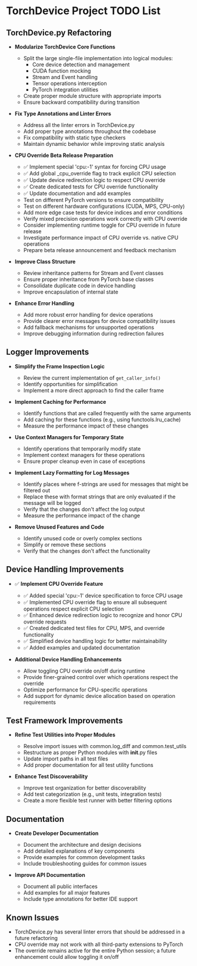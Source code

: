 # TorchDevice Project TODO List

## TorchDevice.py Refactoring

- **Modularize TorchDevice Core Functions**
  - Split the large single-file implementation into logical modules:
    - Core device detection and management
    - CUDA function mocking
    - Stream and Event handling
    - Tensor operations interception
    - PyTorch integration utilities
  - Create proper module structure with appropriate imports
  - Ensure backward compatibility during transition

- **Fix Type Annotations and Linter Errors**
  - Address all the linter errors in TorchDevice.py
  - Add proper type annotations throughout the codebase
  - Fix compatibility with static type checkers
  - Maintain dynamic behavior while improving static analysis

- **CPU Override Beta Release Preparation**
  - ✅ Implement special 'cpu:-1' syntax for forcing CPU usage
  - ✅ Add global _cpu_override flag to track explicit CPU selection
  - ✅ Update device redirection logic to respect CPU override
  - ✅ Create dedicated tests for CPU override functionality
  - ✅ Update documentation and add examples
  - Test on different PyTorch versions to ensure compatibility
  - Test on different hardware configurations (CUDA, MPS, CPU-only)
  - Add more edge case tests for device indices and error conditions
  - Verify mixed precision operations work correctly with CPU override
  - Consider implementing runtime toggle for CPU override in future release
  - Investigate performance impact of CPU override vs. native CPU operations
  - Prepare beta release announcement and feedback mechanism

- **Improve Class Structure**
  - Review inheritance patterns for Stream and Event classes
  - Ensure proper inheritance from PyTorch base classes
  - Consolidate duplicate code in device handling
  - Improve encapsulation of internal state

- **Enhance Error Handling**
  - Add more robust error handling for device operations
  - Provide clearer error messages for device compatibility issues
  - Add fallback mechanisms for unsupported operations
  - Improve debugging information during redirection failures

## Logger Improvements

- **Simplify the Frame Inspection Logic**
  - Review the current implementation of `get_caller_info()`
  - Identify opportunities for simplification
  - Implement a more direct approach to find the caller frame

- **Implement Caching for Performance**
  - Identify functions that are called frequently with the same arguments
  - Add caching for these functions (e.g., using functools.lru_cache)
  - Measure the performance impact of these changes

- **Use Context Managers for Temporary State**
  - Identify operations that temporarily modify state
  - Implement context managers for these operations
  - Ensure proper cleanup even in case of exceptions

- **Implement Lazy Formatting for Log Messages**
  - Identify places where f-strings are used for messages that might be filtered out
  - Replace these with format strings that are only evaluated if the message will be logged
  - Verify that the changes don't affect the log output
  - Measure the performance impact of the change

- **Remove Unused Features and Code**
  - Identify unused code or overly complex sections
  - Simplify or remove these sections
  - Verify that the changes don't affect the functionality

## Device Handling Improvements

- ✅ **Implement CPU Override Feature**
  - ✅ Added special 'cpu:-1' device specification to force CPU usage
  - ✅ Implemented CPU override flag to ensure all subsequent operations respect explicit CPU selection
  - ✅ Enhanced device redirection logic to recognize and honor CPU override requests
  - ✅ Created dedicated test files for CPU, MPS, and override functionality
  - ✅ Simplified device handling logic for better maintainability
  - ✅ Added examples and updated documentation

- **Additional Device Handling Enhancements**
  - Allow toggling CPU override on/off during runtime
  - Provide finer-grained control over which operations respect the override
  - Optimize performance for CPU-specific operations
  - Add support for dynamic device allocation based on operation requirements

## Test Framework Improvements

- **Refine Test Utilities into Proper Modules**
  - Resolve import issues with common.log_diff and common.test_utils
  - Restructure as proper Python modules with __init__.py files
  - Update import paths in all test files
  - Add proper documentation for all test utility functions

- **Enhance Test Discoverability**
  - Improve test organization for better discoverability
  - Add test categorization (e.g., unit tests, integration tests)
  - Create a more flexible test runner with better filtering options

## Documentation

- **Create Developer Documentation**
  - Document the architecture and design decisions
  - Add detailed explanations of key components
  - Provide examples for common development tasks
  - Include troubleshooting guides for common issues

- **Improve API Documentation**
  - Document all public interfaces
  - Add examples for all major features
  - Include type annotations for better IDE support

## Known Issues

- TorchDevice.py has several linter errors that should be addressed in a future refactoring
- CPU override may not work with all third-party extensions to PyTorch
- The override remains active for the entire Python session; a future enhancement could allow toggling it on/off 